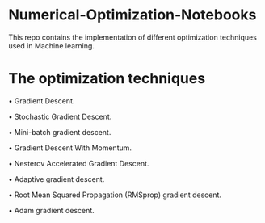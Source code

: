 # Numerical-Optimization-Notebooks
This repo contains the implementation of different optimization techniques used in Machine learning.

# The optimization techniques

• Gradient Descent.

• Stochastic Gradient Descent.

• Mini-batch gradient descent.

• Gradient Descent With Momentum.

• Nesterov Accelerated Gradient Descent.

• Adaptive gradient descent.

• Root Mean Squared Propagation (RMSprop) gradient descent.

• Adam gradient descent.
